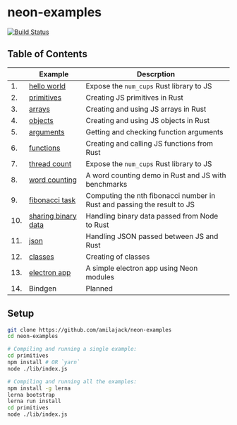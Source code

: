 # neon-examples

[![Build Status](https://travis-ci.com/amilajack/neon-examples.svg?branch=master)](https://travis-ci.com/amilajack/neon-examples)

## Table of Contents

|  | Example | Descrption |
| --- | --- | --- |
| 1.|  [hello world](https://github.com/amilajack/neon-examples/tree/master/hello-world) | Expose the `num_cups` Rust library to JS | 
| 2.|  [primitives](https://github.com/amilajack/neon-examples/tree/master/primitives) | Creating JS primitives in Rust |
| 3.|  [arrays](https://github.com/amilajack/neon-examples/tree/master/arrays) | Creating and using JS arrays in Rust |
| 4.|  [objects](https://github.com/amilajack/neon-examples/tree/master/objects) | Creating and using JS objects in Rust |
| 5.|  [arguments](https://github.com/amilajack/neon-examples/tree/master/arguments) | Getting and checking function arguments |
| 6.|  [functions](https://github.com/amilajack/neon-examples/tree/master/functions) | Creating and calling JS functions from Rust |
| 7.|  [thread count](https://github.com/amilajack/neon-examples/tree/master/thread-count) | Expose the `num_cups` Rust library to JS | 
| 8.|  [word counting](https://github.com/amilajack/neon-examples/tree/master/word-counting) | A word counting demo in Rust and JS with benchmarks |
| 9.|  [fibonacci task](https://github.com/amilajack/neon-examples/tree/master/fibonacci-task) | Computing the nth fibonacci number in Rust and passing the result to JS |
| 10.|  [sharing binary data](https://github.com/amilajack/neon-examples/tree/master/sharing-binary-data) | Handling binary data passed from Node to Rust |
| 11.|  [json](https://github.com/amilajack/neon-examples/tree/master/json) | Handling JSON passed between JS and Rust |
| 12.|  [classes](https://github.com/amilajack/neon-examples/tree/master/classes) | Creating of classes |
| 13.|  [electron app](https://github.com/amilajack/neon-examples/tree/master/electron-app) | A simple electron app using Neon modules |
| 14.|  Bindgen | Planned |

## Setup

```bash
git clone https://github.com/amilajack/neon-examples
cd neon-examples

# Compiling and running a single example:
cd primitives
npm install # OR `yarn`
node ./lib/index.js

# Compiling and running all the examples:
npm install -g lerna
lerna bootstrap
lerna run install
cd primitives
node ./lib/index.js
```

